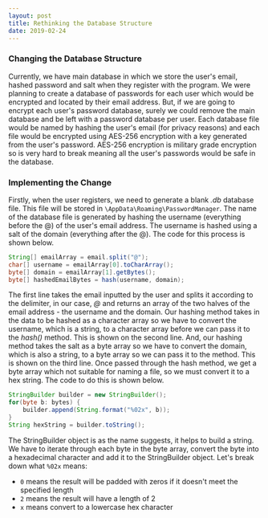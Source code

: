 ```yaml
---
layout: post
title: Rethinking the Database Structure
date: 2019-02-24
---
```

### Changing the Database Structure
Currently, we have main database in which we store the user's email, hashed password and salt when they register with the program. We were planning to create a database of passwords for each user which would be encrypted and located by their email address. But, if we are going to encrypt each user's password database, surely we could remove the main database and be left with a password database per user. Each database file would be named by hashing the user's email (for privacy reasons) and each file would be encrypted using AES-256 encryption with a key generated from the user's password. AES-256 encryption is military grade encryption so is very hard to break meaning all the user's passwords would be safe in the database.
### Implementing the Change
Firstly, when the user registers, we need to generate a blank *.db* database file. This file will be stored in `\AppData\Roaming\PasswordManager`. The name of the database file is generated by hashing the username (everything before the @) of the user's email address. The username is hashed using a salt of the domain (everything after the @). The code for this process is shown below.
```java
String[] emailArray = email.split("@");
char[] username = emailArray[0].toCharArray();
byte[] domain = emailArray[1].getBytes();
byte[] hashedEmailBytes = hash(username, domain);
```
The first line takes the email inputted by the user and splits it according to the delimiter, in our case, *@* and returns an array of the two halves of the email address - the username and the domain.
Our hashing method takes in the data to be hashed as a character array so we have to convert the username, which is a string, to a character array before we can pass it to the *hash()* method. This is shown on the second line.
And, our hashing method takes the salt as a byte array so we have to convert the domain, which is also a string, to a byte array so we can pass it to the method. This is shown on the third line.
Once passed through the hash method, we get a byte array which not suitable for naming a file, so we must convert it to a hex string. The code to do this is shown below.
```java
StringBuilder builder = new StringBuilder();
for(byte b: bytes) {
	builder.append(String.format("%02x", b));
}
String hexString = builder.toString();
```
The StringBuilder object is as the name suggests, it helps to build a string.
We have to iterate through each byte in the byte array, convert the byte into a hexadecimal character and add it to the StringBuilder object. Let's break down what `%02x` means:

 - `0` means the result will be padded with zeros if it doesn't meet the specified length
 - `2` means the result will have a length of 2
 - `x` means convert to a lowercase hex character

